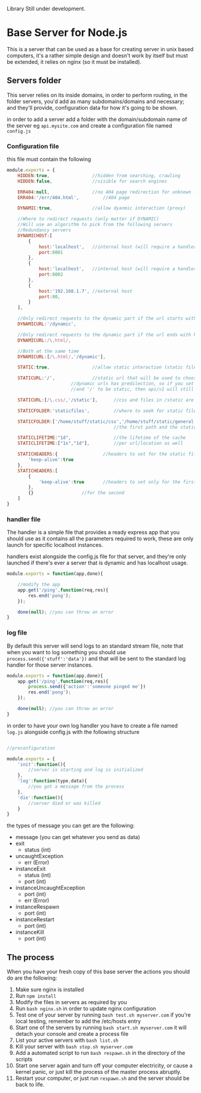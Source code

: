 Library Still under development.

# Base Server for Node.js

This is a server that can be used as a base for creating server in unix based computers, it's a rather simple design and doesn't work by itself but must be extended,
it relies on nginx (so it must be installed).

## Servers folder

This server relies on its inside domains, in order to perform routing, in the folder servers, you'd add as many subdomains/domains and necessary; and they'll provide,
configuration data for how it's going to be shown.

in order to add a server add a folder with the domain/subdomain name of the server eg `api.mysite.com` and create a configuration file named `config.js`

### Configuration file

this file must contain the following

```javascript
module.exports = {
	HIDDEN:true,				//hidden from searching, crawling
	HIDDEN:false,				//visible for search engines

	ERR404:null,				//no 404 page redirection for unknown locations
	ERR404:'/err/404.html',			//404 page

	DYNAMIC:true,				//allow dyanmic interaction (proxy)

	//Where to redirect requests (only matter if DYNAMIC)
	//Will use an algorithm to pick from the following servers
	//Redundancy servers
	DYNAMICHOST:[
		{
			host:'localhost',	//internal host (will require a handler)
			port:8001
		},
		{
			host:'localhost',	//internal host (will require a handler)
			port:8002
		},
		{
			host:'192.168.1.7',	//external host
			port:80,
		}
	],

	//Only redirect requests to the dynamic part if the url starts with dynamic
	DYNAMICURL:'/dynamic',

	//Only redirect requests to the dynamic part if the url ends with html (Regexp)
	DYNAMICURL:/\.html/,

	//Both at the same time
	DYNAMICURL:[/\.html/,'/dynamic'],

	STATIC:true,				//allow static interaction (static files in a location)

	STATICURL:'/',				//static url that will be used to choose as file service
						//dynamic urls has predilection, so if you set '/api/v1' to be dynamic
						//and '/' to be static, then api/v1 will still be dynamic

	STATICURL:[/\.css/,'/static'],		//css and files in /static are to be static

	STATICFOLDER:'staticfiles', 		//where to seek for static files, inside the server folder

	STATICFOLDER:['/home/stuff/static/css','/home/stuff/static/general'], //and considering the previous STATICURL array option, the .css will match
										//the first path and the static the second path

	STATICLIFETIME:"1d",				//the lifetime of the cache
	STATICLIFETIME:["1s","1d"],			//per url/location as well

	STATICHEADERS:{					//headers to set for the static files
		'keep-alive':true
	},
	STATICHEADERS:[
		{
			'keep-alive':true		//headers to set only for the first url match
		},
		{}					//for the second
	]
}
```

### handler file

The handler is a simple file that provides a ready express app that you should use as it contains all the parameters required to work,
these are only launch for specific localhost instances.

handlers exist alongside the config.js file for that server, and they're only launched if there's ever a server that is dynamic and has
localhost usage.

```javascript
module.exports = function(app,done){

	//modify the app
	app.get('/ping',function(req,res){
		res.end('pong');
	});

	done(null); //you can throw an error
}
```

### log file

By default this server will send logs to an standard stream file, note that when you want to log something you should use `process.send({'stuff':'data'})` and
that will be sent to the standard log handler for those server instances.

```javascript
module.exports = function(app,done){
	app.get('/ping',function(req,res){
		process.send({'action':'someone pinged me'})
		res.end('pong');
	});

	done(null); //you can throw an error
}
```

in order to have your own log handler you have to create a file named `log.js` alongside config.js with the following structure

```javascript

//preconfiguration

module.exports = {
	'init':function(){
		//server is starting and log is initialized
	},
	'log':function(type,data){
		//you got a message from the process
	},
	'die':function(){
		//server died or was killed
	}
}
```

the types of message you can get are the following:

 - message (you can get whatever you send as data)
 - exit
   * status (int)
 - uncaughtException
   * err (Error)
 - instanceExit
   * status (int)
   * port (int)
 - instanceUncaughtException
   * port (int)
   * err (Error)
 - instanceRespawn
   * port (int)
 - instanceRestart
   * port (int)
 - instanceKill
   * port (int)

## The process

When you have your fresh copy of this base server the actions you should do are the following:

 1. Make sure nginx is installed
 2. Run `npm install`
 3. Modify the files in servers as required by you
 4. Run `bash nginx.sh` in order to update nginx configuration
 5. Test one of your server by running `bash test.sh myserver.com` if you're local testing, remember to add the /etc/hosts entry
 6. Start one of the servers by running `bash start.sh myserver.com` it will detach your console and create a process file
 7. List your active servers with `bash list.sh`
 8. Kill your server with `bash stop.sh myserver.com`
 9. Add a automated script to run `bash respawn.sh` in the directory of the scripts
 10. Start one server again and turn off your computer electricity, or cause a kernel panic, or just kill the process of the master process abruptly.
 11. Restart your computer, or just run `respawn.sh` and the server should be back to life.
